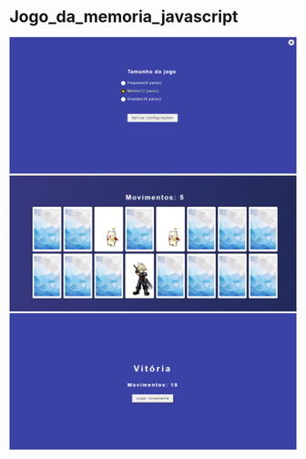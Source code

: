 # Jogo_da_memoria_javascript

<img src="./screenshot1.PNG" />
<img src="./screenshot2.PNG" />
<img src="./screenshot3.PNG" />
